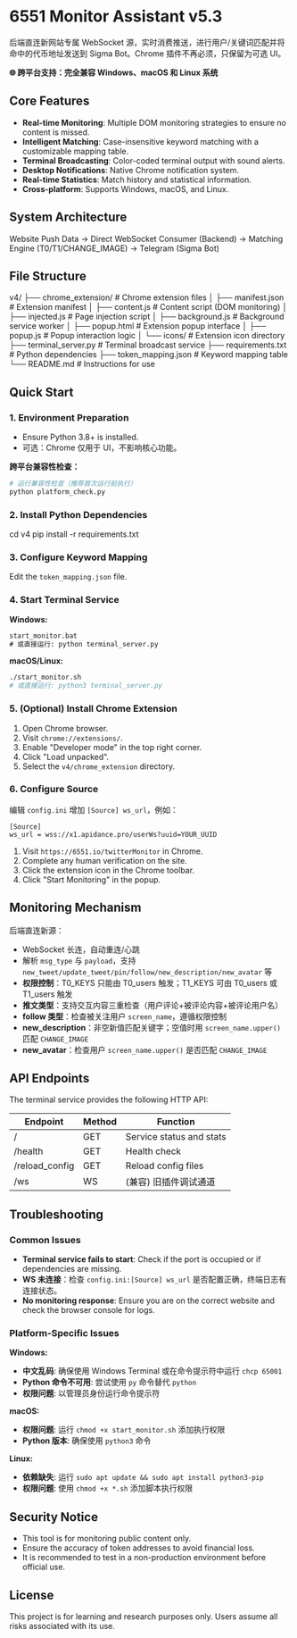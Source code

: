 # 6551 Monitor Assistant v5.3

后端直连新网站专属 WebSocket 源，实时消费推送，进行用户/关键词匹配并将命中的代币地址发送到 Sigma Bot。Chrome 插件不再必须，只保留为可选 UI。

**🌐 跨平台支持：完全兼容 Windows、macOS 和 Linux 系统**

## Core Features

- **Real-time Monitoring**: Multiple DOM monitoring strategies to ensure no content is missed.
- **Intelligent Matching**: Case-insensitive keyword matching with a customizable mapping table.
- **Terminal Broadcasting**: Color-coded terminal output with sound alerts.
- **Desktop Notifications**: Native Chrome notification system.
- **Real-time Statistics**: Match history and statistical information.
- **Cross-platform**: Supports Windows, macOS, and Linux.

## System Architecture

Website Push Data → Direct WebSocket Consumer (Backend) → Matching Engine (T0/T1/CHANGE_IMAGE) → Telegram (Sigma Bot)

## File Structure

v4/
├── chrome_extension/           # Chrome extension files
│   ├── manifest.json          # Extension manifest
│   ├── content.js             # Content script (DOM monitoring)
│   ├── injected.js            # Page injection script
│   ├── background.js          # Background service worker
│   ├── popup.html             # Extension popup interface
│   ├── popup.js               # Popup interaction logic
│   └── icons/                 # Extension icon directory
├── terminal_server.py          # Terminal broadcast service
├── requirements.txt            # Python dependencies
├── token_mapping.json          # Keyword mapping table
└── README.md                  # Instructions for use

## Quick Start

### 1. Environment Preparation

- Ensure Python 3.8+ is installed.
- 可选：Chrome 仅用于 UI，不影响核心功能。

**跨平台兼容性检查：**
```bash
# 运行兼容性检查（推荐首次运行前执行）
python platform_check.py
```

### 2. Install Python Dependencies

cd v4
pip install -r requirements.txt

### 3. Configure Keyword Mapping

Edit the `token_mapping.json` file.

### 4. Start Terminal Service

**Windows:**
```cmd
start_monitor.bat
# 或直接运行: python terminal_server.py
```

**macOS/Linux:**
```bash
./start_monitor.sh
# 或直接运行: python3 terminal_server.py
```

### 5. (Optional) Install Chrome Extension

1. Open Chrome browser.
2. Visit `chrome://extensions/`.
3. Enable "Developer mode" in the top right corner.
4. Click "Load unpacked".
5. Select the `v4/chrome_extension` directory.

### 6. Configure Source

编辑 `config.ini` 增加 `[Source] ws_url`，例如：

```
[Source]
ws_url = wss://x1.apidance.pro/userWs?uuid=YOUR_UUID
```

1. Visit `https://6551.io/twitterMonitor` in Chrome.
2. Complete any human verification on the site.
3. Click the extension icon in the Chrome toolbar.
4. Click "Start Monitoring" in the popup.

## Monitoring Mechanism

后端直连新源：
- WebSocket 长连，自动重连/心跳
- 解析 `msg_type` 与 `payload`，支持 `new_tweet/update_tweet/pin/follow/new_description/new_avatar` 等
- **权限控制**：T0_KEYS 只能由 T0_users 触发；T1_KEYS 可由 T0_users 或 T1_users 触发
- **推文类型**：支持交互内容三重检查（用户评论+被评论内容+被评论用户名）
- **follow 类型**：检查被关注用户 `screen_name`，遵循权限控制
- **new_description**：非空新值匹配关键字；空值时用 `screen_name.upper()` 匹配 `CHANGE_IMAGE`
- **new_avatar**：检查用户 `screen_name.upper()` 是否匹配 `CHANGE_IMAGE`

## API Endpoints

The terminal service provides the following HTTP API:

| Endpoint         | Method | Function                  |
|------------------|--------|---------------------------|
| /                | GET    | Service status and stats  |
| /health          | GET    | Health check              |
| /reload_config   | GET    | Reload config files       |
| /ws              | WS     | (兼容) 旧插件调试通道      |

## Troubleshooting

### Common Issues

- **Terminal service fails to start**: Check if the port is occupied or if dependencies are missing.
- **WS 未连接**：检查 `config.ini:[Source] ws_url` 是否配置正确，终端日志有连接状态。
- **No monitoring response**: Ensure you are on the correct website and check the browser console for logs.

### Platform-Specific Issues

**Windows:**
- **中文乱码**: 确保使用 Windows Terminal 或在命令提示符中运行 `chcp 65001`
- **Python 命令不可用**: 尝试使用 `py` 命令替代 `python`
- **权限问题**: 以管理员身份运行命令提示符

**macOS:**
- **权限问题**: 运行 `chmod +x start_monitor.sh` 添加执行权限
- **Python 版本**: 确保使用 `python3` 命令

**Linux:**
- **依赖缺失**: 运行 `sudo apt update && sudo apt install python3-pip`
- **权限问题**: 使用 `chmod +x *.sh` 添加脚本执行权限

## Security Notice

- This tool is for monitoring public content only.
- Ensure the accuracy of token addresses to avoid financial loss.
- It is recommended to test in a non-production environment before official use.

## License

This project is for learning and research purposes only. Users assume all risks associated with its use.
